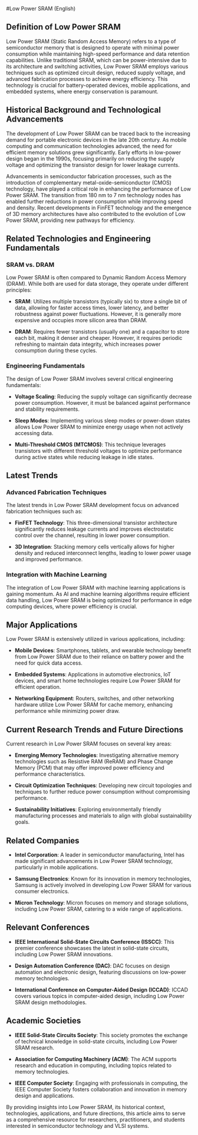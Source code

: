 #Low Power SRAM (English)

## Definition of Low Power SRAM

Low Power SRAM (Static Random Access Memory) refers to a type of semiconductor memory that is designed to operate with minimal power consumption while maintaining high-speed performance and data retention capabilities. Unlike traditional SRAM, which can be power-intensive due to its architecture and switching activities, Low Power SRAM employs various techniques such as optimized circuit design, reduced supply voltage, and advanced fabrication processes to achieve energy efficiency. This technology is crucial for battery-operated devices, mobile applications, and embedded systems, where energy conservation is paramount.

## Historical Background and Technological Advancements

The development of Low Power SRAM can be traced back to the increasing demand for portable electronic devices in the late 20th century. As mobile computing and communication technologies advanced, the need for efficient memory solutions grew significantly. Early efforts in low-power design began in the 1990s, focusing primarily on reducing the supply voltage and optimizing the transistor design for lower leakage currents.

Advancements in semiconductor fabrication processes, such as the introduction of complementary metal-oxide-semiconductor (CMOS) technology, have played a critical role in enhancing the performance of Low Power SRAM. The transition from 180 nm to 7 nm technology nodes has enabled further reductions in power consumption while improving speed and density. Recent developments in FinFET technology and the emergence of 3D memory architectures have also contributed to the evolution of Low Power SRAM, providing new pathways for efficiency.

## Related Technologies and Engineering Fundamentals

### SRAM vs. DRAM

Low Power SRAM is often compared to Dynamic Random Access Memory (DRAM). While both are used for data storage, they operate under different principles:

- **SRAM**: Utilizes multiple transistors (typically six) to store a single bit of data, allowing for faster access times, lower latency, and better robustness against power fluctuations. However, it is generally more expensive and occupies more silicon area than DRAM.
  
- **DRAM**: Requires fewer transistors (usually one) and a capacitor to store each bit, making it denser and cheaper. However, it requires periodic refreshing to maintain data integrity, which increases power consumption during these cycles.

### Engineering Fundamentals

The design of Low Power SRAM involves several critical engineering fundamentals:

- **Voltage Scaling**: Reducing the supply voltage can significantly decrease power consumption. However, it must be balanced against performance and stability requirements.
  
- **Sleep Modes**: Implementing various sleep modes or power-down states allows Low Power SRAM to minimize energy usage when not actively accessing data.

- **Multi-Threshold CMOS (MTCMOS)**: This technique leverages transistors with different threshold voltages to optimize performance during active states while reducing leakage in idle states.

## Latest Trends

### Advanced Fabrication Techniques

The latest trends in Low Power SRAM development focus on advanced fabrication techniques such as:

- **FinFET Technology**: This three-dimensional transistor architecture significantly reduces leakage currents and improves electrostatic control over the channel, resulting in lower power consumption.

- **3D Integration**: Stacking memory cells vertically allows for higher density and reduced interconnect lengths, leading to lower power usage and improved performance.

### Integration with Machine Learning

The integration of Low Power SRAM with machine learning applications is gaining momentum. As AI and machine learning algorithms require efficient data handling, Low Power SRAM is being optimized for performance in edge computing devices, where power efficiency is crucial.

## Major Applications

Low Power SRAM is extensively utilized in various applications, including:

- **Mobile Devices**: Smartphones, tablets, and wearable technology benefit from Low Power SRAM due to their reliance on battery power and the need for quick data access.

- **Embedded Systems**: Applications in automotive electronics, IoT devices, and smart home technologies require Low Power SRAM for efficient operation.

- **Networking Equipment**: Routers, switches, and other networking hardware utilize Low Power SRAM for cache memory, enhancing performance while minimizing power draw.

## Current Research Trends and Future Directions

Current research in Low Power SRAM focuses on several key areas:

- **Emerging Memory Technologies**: Investigating alternative memory technologies such as Resistive RAM (ReRAM) and Phase Change Memory (PCM) that may offer improved power efficiency and performance characteristics.

- **Circuit Optimization Techniques**: Developing new circuit topologies and techniques to further reduce power consumption without compromising performance.

- **Sustainability Initiatives**: Exploring environmentally friendly manufacturing processes and materials to align with global sustainability goals.

## Related Companies

- **Intel Corporation**: A leader in semiconductor manufacturing, Intel has made significant advancements in Low Power SRAM technology, particularly in mobile applications.

- **Samsung Electronics**: Known for its innovation in memory technologies, Samsung is actively involved in developing Low Power SRAM for various consumer electronics.

- **Micron Technology**: Micron focuses on memory and storage solutions, including Low Power SRAM, catering to a wide range of applications.

## Relevant Conferences

- **IEEE International Solid-State Circuits Conference (ISSCC)**: This premier conference showcases the latest in solid-state circuits, including Low Power SRAM innovations.

- **Design Automation Conference (DAC)**: DAC focuses on design automation and electronic design, featuring discussions on low-power memory technologies.

- **International Conference on Computer-Aided Design (ICCAD)**: ICCAD covers various topics in computer-aided design, including Low Power SRAM design methodologies.

## Academic Societies

- **IEEE Solid-State Circuits Society**: This society promotes the exchange of technical knowledge in solid-state circuits, including Low Power SRAM research.

- **Association for Computing Machinery (ACM)**: The ACM supports research and education in computing, including topics related to memory technologies.

- **IEEE Computer Society**: Engaging with professionals in computing, the IEEE Computer Society fosters collaboration and innovation in memory design and applications.

By providing insights into Low Power SRAM, its historical context, technologies, applications, and future directions, this article aims to serve as a comprehensive resource for researchers, practitioners, and students interested in semiconductor technology and VLSI systems.